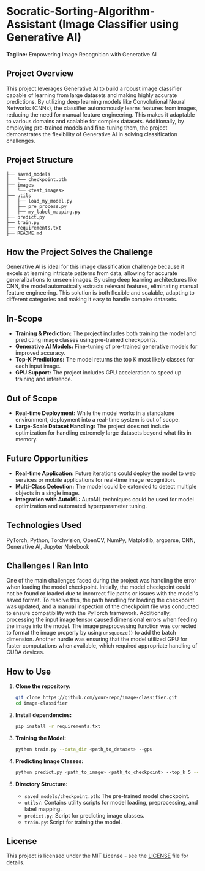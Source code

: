 # Socratic-Sorting-Algorithm-Assistant (Image Classifier using Generative AI)

**Tagline:** Empowering Image Recognition with Generative AI

## Project Overview

This project leverages Generative AI to build a robust image classifier capable of learning from large datasets and making highly accurate predictions. By utilizing deep learning models like Convolutional Neural Networks (CNNs), the classifier autonomously learns features from images, reducing the need for manual feature engineering. This makes it adaptable to various domains and scalable for complex datasets. Additionally, by employing pre-trained models and fine-tuning them, the project demonstrates the flexibility of Generative AI in solving classification challenges.

## Project Structure

```
├── saved_models
│   └── checkpoint.pth
├── images
│   └── <test_images>
├── utils
│   ├── load_my_model.py
│   ├── pre_process.py
│   ├── my_label_mapping.py
├── predict.py
├── train.py
├── requirements.txt
├── README.md
```

## How the Project Solves the Challenge

Generative AI is ideal for this image classification challenge because it excels at learning intricate patterns from data, allowing for accurate generalizations to unseen images. By using deep learning architectures like CNN, the model automatically extracts relevant features, eliminating manual feature engineering. This solution is both flexible and scalable, adapting to different categories and making it easy to handle complex datasets.

## In-Scope

- **Training & Prediction:** The project includes both training the model and predicting image classes using pre-trained checkpoints.
- **Generative AI Models:** Fine-tuning of pre-trained generative models for improved accuracy.
- **Top-K Predictions:** The model returns the top K most likely classes for each input image.
- **GPU Support:** The project includes GPU acceleration to speed up training and inference.

## Out of Scope

- **Real-time Deployment:** While the model works in a standalone environment, deployment into a real-time system is out of scope.
- **Large-Scale Dataset Handling:** The project does not include optimization for handling extremely large datasets beyond what fits in memory.
  
## Future Opportunities

- **Real-time Application:** Future iterations could deploy the model to web services or mobile applications for real-time image recognition.
- **Multi-Class Detection:** The model could be extended to detect multiple objects in a single image.
- **Integration with AutoML:** AutoML techniques could be used for model optimization and automated hyperparameter tuning.

## Technologies Used

PyTorch, Python, Torchvision, OpenCV, NumPy, Matplotlib, argparse, CNN, Generative AI, Jupyter Notebook

## Challenges I Ran Into

One of the main challenges faced during the project was handling the error when loading the model checkpoint. Initially, the model checkpoint could not be found or loaded due to incorrect file paths or issues with the model's saved format. To resolve this, the path handling for loading the checkpoint was updated, and a manual inspection of the checkpoint file was conducted to ensure compatibility with the PyTorch framework. Additionally, processing the input image tensor caused dimensional errors when feeding the image into the model. The image preprocessing function was corrected to format the image properly by using `unsqueeze()` to add the batch dimension. Another hurdle was ensuring that the model utilized GPU for faster computations when available, which required appropriate handling of CUDA devices.

## How to Use

1. **Clone the repository:**

   ```bash
   git clone https://github.com/your-repo/image-classifier.git
   cd image-classifier
   ```

2. **Install dependencies:**

   ```bash
   pip install -r requirements.txt
   ```

3. **Training the Model:**

   ```bash
   python train.py --data_dir <path_to_dataset> --gpu
   ```

4. **Predicting Image Classes:**

   ```bash
   python predict.py <path_to_image> <path_to_checkpoint> --top_k 5 --category_names cat_to_name.json --gpu
   ```

5. **Directory Structure:**

   - `saved_models/checkpoint.pth`: The pre-trained model checkpoint.
   - `utils/`: Contains utility scripts for model loading, preprocessing, and label mapping.
   - `predict.py`: Script for predicting image classes.
   - `train.py`: Script for training the model.

## License

This project is licensed under the MIT License - see the [LICENSE](LICENSE) file for details.

